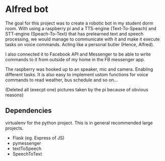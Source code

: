 # Alfred bot

The goal for this project was to create a robotic bot in my student dorm room. With using a raspberry pi and a TTS-engine (Text-To-Speach) and STT-engine (Speach-To-Text) that has prelearned text and speech processing, we would manage to communicate with it and make it execute tasks on voice commands. Acting like a personal butler (Hence, Alfred).

I also connected it to Facebook API and Messenger to be able to write commands to it from outside of my home in the FB messenger app.

The raspberry was hooked up to an speaker, mic and camera. Enabling different tasks. It is also easy to implement ustom functions for voice commands to read weather, bus schedule and so on...

(Deleted all (execpt one) pictures taken by the pi because of obvious reasons)

## Dependencies

virtualenv for the python project. This is in general recommended large projects.

- Flask (eg. Express of JS)
- pymessenger
- textToSpeech
- SpeechToText



